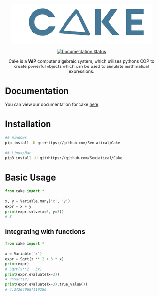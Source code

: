 <p align="center">
    <img width="468" height="132" src="https://raw.githubusercontent.com/Seniatical/Cake/main/logos/logo.png" alt="Cake logo">
</p>

<p align="center">
    <a href='https://cakepy.readthedocs.io/en/latest/?badge=latest'>
        <img src='https://readthedocs.org/projects/cakepy/badge/?version=latest' alt='Documentation Status' />
    </a>
</p>

<p align="center">
    Cake is a <b>WIP</b> computer algebraic system, which utilises pythons OOP to create powerful objects which can be used to simulate mathmatical expressions.
</p>

# Documentation
You can view our documentation for cake [here](https://cake.rtfd.io).

# Installation
```sh
## Windows
pip install -U git+https://github.com/Seniatical/Cake

## Linux/Mac
pip3 install -U git+https://github.com/Seniatical/Cake
```

# Basic Usage
```py
from cake import *

x, y = Variable.many('x', 'y')
expr = x + y
print(expr.solve(x=5, y=3))
# 8
```

## Integrating with functions
```py
from cake import *

x = Variable('x')
expr = Sqrt(x ** 2 + 3 * x)
print(expr)
# Sqrt(x**2 + 3x)
print(expr.evaluate(x=3))
# 3*Sqrt(2)
print(expr.evaluate(x=3).true_value())
# 4.242640687119286
```
